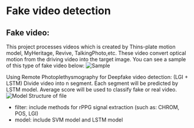 # Fake video detection
## Fake video:
This project processes videos which is created by Thins-plate motion model, MyHeritage, Revive, TalkingPhoto,etc. These video convert optical motion from the driving video into the target image. You can see a sample of this type of fake video below:
![Sample](https://github.com/Maxlee2704/Fake-video-detection/blob/main/image%20and%20video/Sample.gif)

Using Remote Photoplethysmography for Deepfake video detection: (LGI + LSTM)
Divide video into n segment. Each segment will be predicted by LSTM model. Average score will be used to classify fake or real video.
![Model](model.png)
Structure of file
- filter: include methods for rPPG signal extraction (such as: CHROM, POS, LGI)
- model: include SVM model and LSTM model
